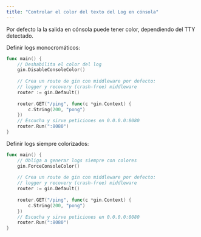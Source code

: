 ```yaml
---
title: "Controlar el color del texto del Log en cónsola"
---
```


Por defecto la la salida en cónsola puede tener color, dependiendo del TTY detectado.

Definir logs monocromáticos:

```go
func main() {
    // Deshabilita el color del log
    gin.DisableConsoleColor()
    
    // Crea un route de gin con middleware por defecto:
    // logger y recovery (crash-free) middleware
    router := gin.Default()
    
    router.GET("/ping", func(c *gin.Context) {
        c.String(200, "pong")
    })
    // Escucha y sirve peticiones en 0.0.0.0:8080
    router.Run(":8080")
}
```

Definir logs siempre colorizados:

```go
func main() {
    // Obliga a generar logs siempre con colores
    gin.ForceConsoleColor()
    
    // Crea un route de gin con middleware por defecto:
    // logger y recovery (crash-free) middleware
    router := gin.Default()
    
    router.GET("/ping", func(c *gin.Context) {
        c.String(200, "pong")
    })
    // Escucha y sirve peticiones en 0.0.0.0:8080
    router.Run(":8080")
}
```
